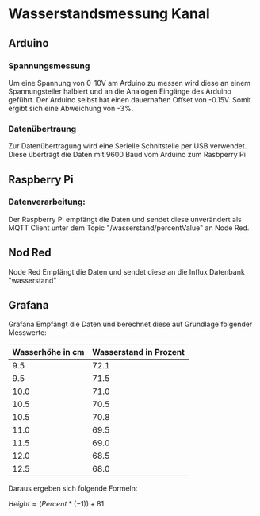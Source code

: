 # Wasserstandsmessung Kanal
## Arduino
### Spannungsmessung
Um eine Spannung von 0-10V am Arduino zu messen wird diese an einem Spannungsteiler halbiert und an die Analogen Eingänge des Arduino geführt. Der Arduino selbst hat einen dauerhaften Offset von -0.15V. Somit ergibt sich eine Abweichung von -3%. 

### Datenübertraung
Zur Datenübertragung wird eine Serielle Schnitstelle per USB verwendet. Diese überträgt die Daten mit 9600 Baud vom Arduino zum Rasbperry Pi

## Raspberry Pi
### Datenverarbeitung:
Der Raspberry Pi empfängt die Daten und sendet diese unverändert als MQTT Client unter dem Topic "/wasserstand/percentValue" an Node Red.

## Nod Red
Node Red Empfängt die Daten und sendet diese an die Influx Datenbank "wasserstand"

## Grafana 
Grafana Empfängt die Daten und berechnet diese auf Grundlage folgender Messwerte:


| Wasserhöhe in cm | Wasserstand in Prozent |
|------------------|------------------------|
| 9.5              | 72.1                   |
| 9.5              | 71.5                   |
| 10.0             | 71.0                   |
| 10.5             | 70.5                   |
| 10.5             | 70.8                   |
| 11.0             | 69.5                   |
| 11.5             | 69.0                   |
| 12.0             | 68.5                   |
| 12.5             | 68.0                   |

Daraus ergeben sich folgende Formeln:

$Height = (Percent * (-1)) + 81$

